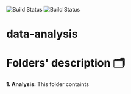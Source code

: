 ![Build Status](https://img.shields.io/github/forks/Gender-Analysis-of-STEM/data-analysis)
![Build Status](https://img.shields.io/github/stars/Gender-Analysis-of-STEM/data-analysis)

# data-analysis

# Folders' description :card_index_dividers:
**1. Analysis:** This folder containts 

